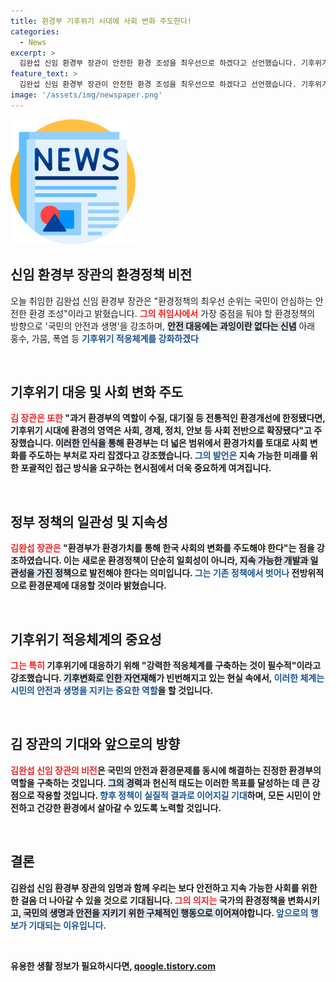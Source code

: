 ```yaml
---
title: 환경부 기후위기 시대에 사회 변화 주도한다!
categories:
  - News
excerpt: >
  김완섭 신임 환경부 장관이 안전한 환경 조성을 최우선으로 하겠다고 선언했습니다. 기후위기 대응 강화와 환경 가치로 사회 변화를 주도하겠다는 포부를 밝힌 그의 임기에 귀추가 주목됩니다.
feature_text: >
  김완섭 신임 환경부 장관이 안전한 환경 조성을 최우선으로 하겠다고 선언했습니다. 기후위기 대응 강화와 환경 가치로 사회 변화를 주도하겠다는 포부를 밝힌 그의 임기에 귀추가 주목됩니다.
image: '/assets/img/newspaper.png'
---
```


<p><img src="/assets/img/newspaper.png" alt="kimp 속보" /></p>

<h2 data-ke-size="size26">신임 환경부 장관의 환경정책 비전</h2>

<p data-ke-size="size16">오늘 취임한 김완섭 신임 환경부 장관은 "환경정책의 최우선 순위는 국민이 안심하는 안전한 환경 조성"이라고 밝혔습니다. <b><span style="color: #ee2323;">그의 취임사에서</span></b> 가장 중점을 둬야 할 환경정책의 방향으로 '국민의 안전과 생명'을 강조하며, <b><span style="background-color: #21538527;">안전 대응에는 과잉이란 없다는 신념</span></b> 아래 홍수, 가뭄, 폭염 등 <b><span style="color: #1a5490;">기후위기 적응체계를 강화하겠다</span></b고 선언했습니다. 김 장관은 취임을 맞아 새로운 환경정책의 방향성을 제시하고, 국민의 생명과 안전을 최우선으로 고려한 정책을 펼쳐 나가겠다는 강한 의지를 보였습니다. </p>

<p data-ke-size="size16">&nbsp;</p>

<h2 data-ke-size="size26">기후위기 대응 및 사회 변화 주도</h2>

<p data-ke-size="size16"><b><span style="color: #ee2323;">김 장관은 또한</span></b> "과거 환경부의 역할이 수질, 대기질 등 전통적인 환경개선에 한정됐다면, 기후위기 시대에 환경의 영역은 사회, 경제, 정치, 안보 등 사회 전반으로 확장됐다"고 주장했습니다. <b><span style="background-color: #21538527;">이러한 인식을 통해</span></b> 환경부는 더 넓은 범위에서 환경가치를 토대로 사회 변화를 주도하는 부처로 자리 잡겠다고 강조했습니다. <b><span style="color: #1a5490;">그의 발언은</span></b> 지속 가능한 미래를 위한 포괄적인 접근 방식을 요구하는 현시점에서 더욱 중요하게 여겨집니다.</p>

<p data-ke-size="size16">&nbsp;</p>

<h2 data-ke-size="size26">정부 정책의 일관성 및 지속성</h2>

<p data-ke-size="size16"><b><span style="color: #ee2323;">김완섭 장관은</span></b> "환경부가 환경가치를 통해 한국 사회의 변화를 주도해야 한다"는 점을 강조하였습니다. 이는 새로운 환경정책이 단순히 일회성이 아니라, <b><span style="background-color: #21538527;">지속 가능한 개발과 일관성을 가진 정책</span></b>으로 발전해야 한다는 의미입니다. <b><span style="color: #1a5490;">그는 기존 정책에서 벗어나</span></b> 전방위적으로 환경문제에 대응할 것이라 밝혔습니다.</p>

<p data-ke-size="size16">&nbsp;</p>

<h2 data-ke-size="size26">기후위기 적응체계의 중요성</h2>

<p data-ke-size="size16"><b><span style="color: #ee2323;">그는 특히</span></b> 기후위기에 대응하기 위해 "강력한 적응체계를 구축하는 것이 필수적"이라고 강조했습니다. <b><span style="background-color: #21538527;">기후변화로 인한 자연재해</span></b>가 빈번해지고 있는 현실 속에서, <b><span style="color: #1a5490;">이러한 체계는 시민의 안전과 생명을 지키는 중요한 역할</span></b>을 할 것입니다.</p>

<p data-ke-size="size16">&nbsp;</p>

<h2 data-ke-size="size26">김 장관의 기대와 앞으로의 방향</h2>

<p data-ke-size="size16"><b><span style="color: #ee2323;">김완섭 신임 장관의 비전</span></b>은 국민의 안전과 환경문제를 동시에 해결하는 진정한 환경부의 역할을 구축하는 것입니다. <b><span style="background-color: #21538527;">그의 경력</span></b>과 헌신적 태도는 이러한 목표를 달성하는 데 큰 강점으로 작용할 것입니다. <b><span style="color: #1a5490;">향후 정책이 실질적 결과로 이어지길 기대</span></b>하며, 모든 시민이 안전하고 건강한 환경에서 살아갈 수 있도록 노력할 것입니다.</p>

<p data-ke-size="size16">&nbsp;</p>

<h2 data-ke-size="size26">결론</h2>

<p data-ke-size="size16">김완섭 신임 환경부 장관의 임명과 함께 우리는 보다 안전하고 지속 가능한 사회를 위한 한 걸음 더 나아갈 수 있을 것으로 기대됩니다. <b><span style="color: #ee2323;">그의 의지는</span></b> 국가의 환경정책을 변화시키고, <b><span style="background-color: #21538527;">국민의 생명과 안전을 지키기 위한 구체적인 행동으로 이어져야</span></b>합니다. <b><span style="color: #1a5490;">앞으로의 행보가 기대되는 이유입니다.</span></b></p>

<p data-ke-size="size16">&nbsp;</p>
유용한 생활 정보가 필요하시다면, <a href="https://qoogle.tistory.com" rel="dofollow">qoogle.tistory.com</a>


